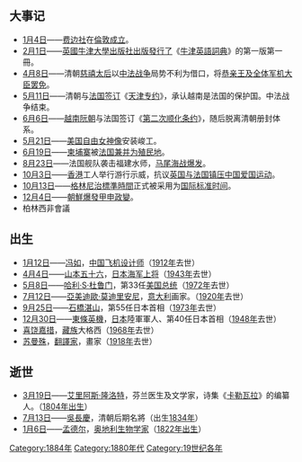## 大事记

  - [1月4日](../Page/1月4日.md "wikilink")——[费边社](../Page/费边社.md "wikilink")在[倫敦成立](https://zh.wikipedia.org/wiki/倫敦 "wikilink")。
  - [2月1日](../Page/2月1日.md "wikilink")——[英國](https://zh.wikipedia.org/wiki/英國 "wikilink")[牛津大學出版社出版發行了](https://zh.wikipedia.org/wiki/牛津大學 "wikilink")《[牛津英語詞典](../Page/牛津英語詞典.md "wikilink")》的第一版第一冊。
  - [4月8日](../Page/4月8日.md "wikilink")——清朝[慈禧太后](../Page/慈禧太后.md "wikilink")以[中法战争](../Page/中法战争.md "wikilink")局势不利为借口，将[恭亲王及全体军机大臣罢免](https://zh.wikipedia.org/wiki/恭亲王 "wikilink")。
  - [5月11日](../Page/5月11日.md "wikilink")——清朝与[法国签订](https://zh.wikipedia.org/wiki/法国 "wikilink")《[天津专约](https://zh.wikipedia.org/wiki/天津专约 "wikilink")》，承认越南是法国的保护国。中法战争结束。
  - [6月6日](../Page/6月6日.md "wikilink")——[越南](https://zh.wikipedia.org/wiki/越南 "wikilink")[阮朝](../Page/阮朝.md "wikilink")与法国签订《[第二次顺化条约](https://zh.wikipedia.org/wiki/第二次顺化条约 "wikilink")》，随后脱离清朝册封体系。
  - [5月21日](../Page/5月21日.md "wikilink")——[美国](../Page/美国.md "wikilink")[自由女神像](../Page/自由女神像.md "wikilink")安装峻工。
  - [6月19日](../Page/6月19日.md "wikilink")——[柬埔寨](../Page/柬埔寨.md "wikilink")被[法国兼并为](https://zh.wikipedia.org/wiki/法国 "wikilink")[殖民地](https://zh.wikipedia.org/wiki/法国殖民地 "wikilink")。
  - [8月23日](../Page/8月23日.md "wikilink")——法国舰队袭击福建水师，[马尾海战爆发](https://zh.wikipedia.org/wiki/马尾海战 "wikilink")。
  - [10月3日](../Page/10月3日.md "wikilink")——[香港](../Page/香港.md "wikilink")工人举行游行示威，抗议[英国与](https://zh.wikipedia.org/wiki/英国 "wikilink")[法国镇压中国爱国运动](https://zh.wikipedia.org/wiki/法国 "wikilink")。
  - [10月13日](../Page/10月13日.md "wikilink")——[格林尼治標準時間](../Page/格林尼治標準時間.md "wikilink")正式被采用为[国际标准时间](https://zh.wikipedia.org/wiki/国际标准时间 "wikilink")。
  - [12月4日](../Page/12月4日.md "wikilink")——[朝鮮爆發](https://zh.wikipedia.org/wiki/朝鮮王朝 "wikilink")[甲申政變](https://zh.wikipedia.org/wiki/甲申政變 "wikilink")。
  - 柏林西非會議

## 出生

  - [1月12日](../Page/1月12日.md "wikilink")——[冯如](../Page/冯如.md "wikilink")，[中国](https://zh.wikipedia.org/wiki/中国 "wikilink")[飞机设计师](https://zh.wikipedia.org/wiki/飞机 "wikilink")（[1912年](../Page/1912年.md "wikilink")去世）
  - [4月4日](../Page/4月4日.md "wikilink")——[山本五十六](../Page/山本五十六.md "wikilink")，[日本](../Page/日本.md "wikilink")[海军](../Page/海军.md "wikilink")[上将](../Page/上将.md "wikilink")（[1943年](../Page/1943年.md "wikilink")去世）
  - [5月8日](../Page/5月8日.md "wikilink")——[哈利·S·杜鲁门](https://zh.wikipedia.org/wiki/哈利·S·杜鲁门 "wikilink")，第33任[美国总统](../Page/美国总统.md "wikilink")（[1972年](../Page/1972年.md "wikilink")去世）
  - [7月12日](https://zh.wikipedia.org/wiki/7月12日 "wikilink")——[亞美迪歐·莫迪里安尼](https://zh.wikipedia.org/wiki/亞美迪歐·莫迪里安尼 "wikilink")，[意大利](../Page/意大利.md "wikilink")画家。（[1920年](../Page/1920年.md "wikilink")去世）
  - [9月25日](../Page/9月25日.md "wikilink")——[石橋湛山](../Page/石橋湛山.md "wikilink")，第55任日本首相（[1973年](../Page/1973年.md "wikilink")去世）
  - [12月30日](../Page/12月30日.md "wikilink")——[東條英機](../Page/東條英機.md "wikilink")，[日本](../Page/日本.md "wikilink")陸軍軍人、第40任日本首相（[1948年](../Page/1948年.md "wikilink")去世）
  - [喜饶嘉措](../Page/喜饶嘉措.md "wikilink")，[藏族](../Page/藏族.md "wikilink")大格西（[1968年](../Page/1968年.md "wikilink")去世）
  - [苏曼殊](../Page/苏曼殊.md "wikilink")，[翻譯家](https://zh.wikipedia.org/wiki/翻譯家 "wikilink")，畫家（[1918年](../Page/1918年.md "wikilink")去世）

## 逝世

  - [3月19日](../Page/3月19日.md "wikilink")——[艾里阿斯·隆洛特](../Page/艾里阿斯·隆洛特.md "wikilink")，芬兰医生及文学家，诗集《[卡勒瓦拉](../Page/卡勒瓦拉.md "wikilink")》的编纂人。（[1804年出生](https://zh.wikipedia.org/wiki/1804年 "wikilink")）
  - [7月13日](https://zh.wikipedia.org/wiki/7月13日 "wikilink")——[吳長慶](../Page/吳長慶.md "wikilink")，清朝后期名將（出生[1834年](https://zh.wikipedia.org/wiki/1834年 "wikilink")）
  - [1月6日](../Page/1月6日.md "wikilink")——[孟德尔](https://zh.wikipedia.org/wiki/孟德尔 "wikilink")，[奥地利生物学家](https://zh.wikipedia.org/wiki/奥地利 "wikilink")（[1822年出生](https://zh.wikipedia.org/wiki/1822年 "wikilink")）

[Category:1884年](https://zh.wikipedia.org/wiki/Category:1884年 "wikilink") [Category:1880年代](https://zh.wikipedia.org/wiki/Category:1880年代 "wikilink") [Category:19世纪各年](https://zh.wikipedia.org/wiki/Category:19世纪各年 "wikilink")
